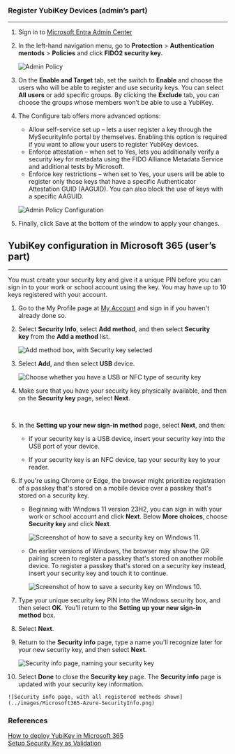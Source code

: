 ### Register YubiKey Devices (admin’s part)  
-----------------------------------  

1.  Sign in to [Microsoft Entra Admin Center](https://entra.microsoft.com/#view/Microsoft_AAD_IAM/AuthenticationMethodsMenuBlade/~/AdminAuthMethods/fromNav/)  

2.  In the left-hand navigation menu, go to **Protection** > **Authentication mentods** > **Policies** and click **FIDO2 security key.**  

    ![Admin Policy](../images/Microsoft365-Azure-AdminPolicy.png)  

3.  On the **Enable and Target** tab, set the switch to **Enable** and choose the users who will be able to register and use security keys. You can select **All users** or add specific groups. By clicking the **Exclude** tab, you can choose the groups whose members won’t be able to use a YubiKey.

4.  The Configure tab offers more advanced options:  
    * Allow self-service set up – lets a user register a key through the MySecurityInfo portal by themselves. Enabling this option is required if you want to allow your users to register YubiKey devices.  
    * Enforce attestation – when set to Yes, lets you additionally verify a security key for metadata using the FIDO Alliance Metadata Service and additional tests by Microsoft.  
    * Enforce key restrictions – when set to Yes, your users will be able to register only those keys that have a specific Authenticator Attestation GUID (AAGUID). You can also block the use of keys with a specific AAGUID.  

    ![Admin Policy Configuration](../images/Microsoft365-Azure-AdminPolicyConfigure.png)     

5.  Finally, click Save at the bottom of the window to apply your changes.  


## YubiKey configuration in Microsoft 365 (user’s part)  
-----------------------  

You must create your security key and give it a unique PIN before you can sign in to your work or school account using the key. You may have up to 10 keys registered with your account.  

1.  Go to the My Profile page at [My Account](https://myaccount.microsoft.com) and sign in if you haven't already done so.  
    
2.  Select **Security Info**, select **Add method**, and then select **Security key** from the **Add a method** list.  
      
    ![Add method box, with Security key selected](../images/Microsoft365-Azure-AddMethod.png)  
    
3.  Select **Add**, and then select **USB** device.  
      
    ![Choose whether you have a USB or NFC type of security key](../images/Microsoft365-Azure-SecurityKey.png)   
    
4.  Make sure that you have your security key physically available, and then on the **Security key** page, select **Next**.  
      
     
    
5.  In the **Setting up your new sign-in method** page, select **Next**, and then:  
    
    *   If your security key is a USB device, insert your security key into the USB port of your device.  
        
    *   If your security key is an NFC device, tap your security key to your reader.  
        
    
6.  If you're using Chrome or Edge, the browser might prioritize registration of a passkey that's stored on a mobile device over a passkey that's stored on a security key.  
    
    *   Beginning with Windows 11 version 23H2, you can sign in with your work or school account and click **Next**. Below **More choices**, choose **Security key** and click **Next**.  
          
        ![Screenshot of how to save a security key on Windows 11.](../images/Microsoft365-Azure-StorePasskey.png)  
        
    *   On earlier versions of Windows, the browser may show the QR pairing screen to register a passkey that's stored on another mobile device. To register a passkey that's stored on a security key instead, insert your security key and touch it to continue.  
          
        ![Screenshot of how to save a security key on Windows 10.](../images/Microsoft365-Azure-StorePasskeyQRCode.png)  
        
    
7.  Type your unique security key PIN into the Windows security box, and then select **OK**. You'll return to the **Setting up your new sign-in method** box.  
    
8.  Select **Next**.  
    
9.  Return to the **Security info** page, type a name you'll recognize later for your new security key, and then select **Next**.  
      
    ![Security info page, naming your security key](../images/Microsoft365-Azure-NameSecurityKey.png)  
    
10.  Select **Done** to close the **Security key** page. The **Security info** page is updated with your security key information.  
      
    ![Security info page, with all registered methods shown](../images/Microsoft365-Azure-SecurityInfo.png)  

### References  
[How to deploy YubiKey in Microsoft 365](https://www.codetwo.com/admins-blog/yubikey-setup-microsoft-365)  
[Setup Security Key as Validation](https://support.microsoft.com/en-us/account-billing/set-up-a-security-key-as-your-verification-method-2911cacd-efa5-4593-ae22-e09ae14c6698)  
